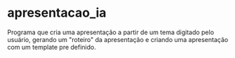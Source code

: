 # apresentacao_ia
Programa que cria uma apresentação a partir de um tema digitado pelo usuário, gerando um "roteiro" da apresentação e criando uma apresentação com um template pre definido.
